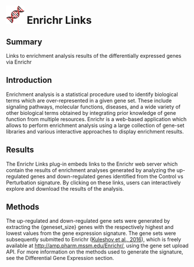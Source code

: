 <img src="img/enrichr-icon.png" width="50px"> Enrichr Links
================
Summary
----------------
Links to enrichment analysis results of the differentially expressed genes via Enrichr

Introduction
----------------
Enrichment analysis is a statistical procedure used to identify biological terms which are over-represented in a given gene set. These include signaling pathways, molecular functions, diseases, and a wide variety of other biological terms obtained by integrating prior knowledge of gene function from multiple resources. Enrichr is a web-based application which allows to perform enrichment analysis using a large collection of gene-set libraries and various interactive approaches to display enrichment results.

Results
----------------
The Enrichr Links plug-in embeds links to the Enrichr web server which contain the results of enrichment analyses generated by analyzing the up-regulated genes and down-regulated genes identified from the Control vs Perturbation signature. By clicking on these links, users can interactively explore and download the results of the analysis.

Methods
----------------
The up-regulated and down-regulated gene sets were generated by extracting the {geneset_size} genes with the respectively highest and lowest values from the gene expression signature. The gene sets were subsequently submitted to Enrichr (<a href='10.1093/nar/gkw377'>Kuleshov et al., 2016</a>), which is freely available at <a href='http://amp.pharm.mssm.edu/Enrichr/'>http://amp.pharm.mssm.edu/Enrichr/</a>, using the gene set upload API. For more information on the methods used to generate the signature, see the Differential Gene Expression section.
